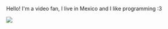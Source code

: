 
Hello! I'm a video fan, I live in Mexico and I like programming :3

<img src='https://cdn.discordapp.com/attachments/929176064461271103/1052773283004698675/9RaRSv0PgaSQFJJCUkgKSSEpJIWkkBSSQlJICkkhKSSFpJAUkkJSSApJISkkhaSQFJJCUkgKSSEpJIWkkBSSQlJICkkhKSSFpJAUkkJSSApJISkkhaSQFJJCUkgKSSEpJIWkkNSviX8DLS2VMfHLDK0AAAAASUVORK5CYII.png'></img>
